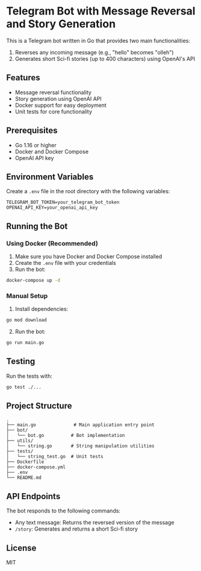 # Telegram Bot with Message Reversal and Story Generation

This is a Telegram bot written in Go that provides two main functionalities:
1. Reverses any incoming message (e.g., "hello" becomes "olleh")
2. Generates short Sci-fi stories (up to 400 characters) using OpenAI's API

## Features

- Message reversal functionality
- Story generation using OpenAI API
- Docker support for easy deployment
- Unit tests for core functionality

## Prerequisites

- Go 1.16 or higher
- Docker and Docker Compose
- OpenAI API key

## Environment Variables

Create a `.env` file in the root directory with the following variables:
```
TELEGRAM_BOT_TOKEN=your_telegram_bot_token
OPENAI_API_KEY=your_openai_api_key
```

## Running the Bot

### Using Docker (Recommended)

1. Make sure you have Docker and Docker Compose installed
2. Create the `.env` file with your credentials
3. Run the bot:
```bash
docker-compose up -d
```

### Manual Setup

1. Install dependencies:
```bash
go mod download
```

2. Run the bot:
```bash
go run main.go
```

## Testing

Run the tests with:
```bash
go test ./...
```

## Project Structure

```
.
├── main.go              # Main application entry point
├── bot/
│   └── bot.go          # Bot implementation
├── utils/
│   └── string.go       # String manipulation utilities
├── tests/
│   └── string_test.go  # Unit tests
├── Dockerfile
├── docker-compose.yml
├── .env
└── README.md
```

## API Endpoints

The bot responds to the following commands:
- Any text message: Returns the reversed version of the message
- `/story`: Generates and returns a short Sci-fi story

## License

MIT